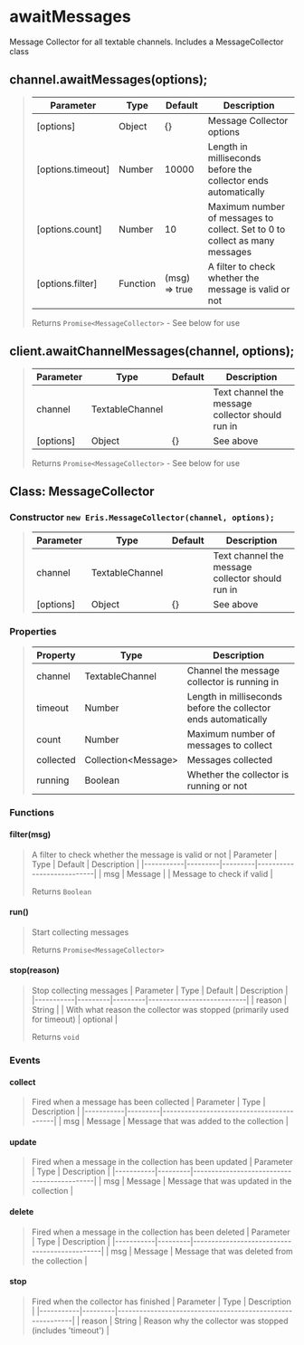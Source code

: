 
# awaitMessages
Message Collector for all textable channels. Includes a MessageCollector class

## channel.awaitMessages(options);
> | Parameter         | Type     | Default       | Description                                                                 |
> |-------------------|----------|---------------|-----------------------------------------------------------------------------|
> | [options]         | Object   | {}            | Message Collector options                                                   |
> | [options.timeout] | Number   | 10000         | Length in milliseconds before the collector ends automatically              |
> | [options.count]   | Number   | 10            | Maximum number of messages to collect. Set to 0 to collect as many messages |
> | [options.filter]  | Function | (msg) => true | A filter to check whether the message is valid or not                       |
>
> Returns `Promise<MessageCollector>` - See below for use

## client.awaitChannelMessages(channel, options);
> | Parameter | Type            | Default | Description                                      |
> |-----------|-----------------|---------|--------------------------------------------------|
> | channel   | TextableChannel |         | Text channel the message collector should run in |
> | [options] | Object          | {}      | See above                                        |
>
> Returns `Promise<MessageCollector>` - See below for use

## Class: MessageCollector
### Constructor `new Eris.MessageCollector(channel, options);`
> | Parameter | Type            | Default | Description                                      |
> |-----------|-----------------|---------|--------------------------------------------------|
> | channel   | TextableChannel |         | Text channel the message collector should run in |
> | [options] | Object          | {}      | See above                                        |

### Properties
> | Property   | Type                 | Description                                                    |
> |------------|----------------------|----------------------------------------------------------------|
> | channel    | TextableChannel      | Channel the message collector is running in                    |
> | timeout    | Number               | Length in milliseconds before the collector ends automatically |
> | count      | Number               | Maximum number of messages to collect                          |
> | collected  | Collection\<Message> | Messages collected                                             |
> | running    | Boolean              | Whether the collector is running or not                        |

### Functions
#### filter(msg)
> A filter to check whether the message is valid or not
> | Parameter | Type    | Default | Description               |
> |-----------|---------|---------|---------------------------|
> | msg       | Message |         | Message to check if valid |
>
> Returns `Boolean`

#### run()
> Start collecting messages
>
> Returns `Promise<MessageCollector>`

#### stop(reason)
> Stop collecting messages
> | Parameter | Type    | Default | Description               |
> |-----------|---------|---------|---------------------------|
> | reason    | String  |         | With what reason the collector was stopped (primarily used for timeout) \| optional |
>
> Returns `void`

### Events
#### collect
> Fired when a message has been collected
> | Parameter | Type    | Description                              |
> |-----------|---------|------------------------------------------|
> | msg       | Message | Message that was added to the collection |

#### update
> Fired when a message in the collection has been updated
> | Parameter | Type    | Description                                |
> |-----------|---------|--------------------------------------------|
> | msg       | Message | Message that was updated in the collection |

#### delete
> Fired when a message in the collection has been deleted
> | Parameter | Type    | Description                                  |
> |-----------|---------|----------------------------------------------|
> | msg       | Message | Message that was deleted from the collection |

#### stop
> Fired when the collector has finished
> | Parameter | Type    | Description                                               |
> |-----------|---------|-----------------------------------------------------------|
> | reason    | String  | Reason why the collector was stopped (includes 'timeout') |